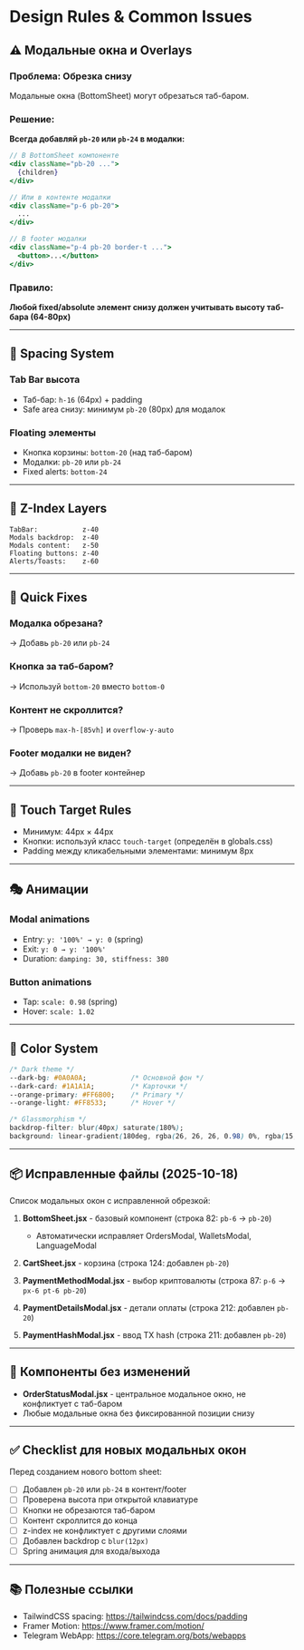 # Design Rules & Common Issues

## ⚠️ Модальные окна и Overlays

### Проблема: Обрезка снизу
Модальные окна (BottomSheet) могут обрезаться таб-баром.

### Решение:
**Всегда добавляй `pb-20` или `pb-24` в модалки:**

```jsx
// В BottomSheet компоненте
<div className="pb-20 ...">
  {children}
</div>

// Или в контенте модалки
<div className="p-6 pb-20">
  ...
</div>

// В footer модалки
<div className="p-4 pb-20 border-t ...">
  <button>...</button>
</div>
```

### Правило:
**Любой fixed/absolute элемент снизу должен учитывать высоту таб-бара (64-80px)**

---

## 📏 Spacing System

### Tab Bar высота
- Таб-бар: `h-16` (64px) + padding
- Safe area снизу: минимум `pb-20` (80px) для модалок

### Floating элементы
- Кнопка корзины: `bottom-20` (над таб-баром)
- Модалки: `pb-20` или `pb-24`
- Fixed alerts: `bottom-24`

---

## 🎨 Z-Index Layers

```
TabBar:           z-40
Modals backdrop:  z-40
Modals content:   z-50
Floating buttons: z-40
Alerts/Toasts:    z-60
```

---

## 🔧 Quick Fixes

### Модалка обрезана?
→ Добавь `pb-20` или `pb-24`

### Кнопка за таб-баром?
→ Используй `bottom-20` вместо `bottom-0`

### Контент не скроллится?
→ Проверь `max-h-[85vh]` и `overflow-y-auto`

### Footer модалки не виден?
→ Добавь `pb-20` в footer контейнер

---

## 📱 Touch Target Rules

- Минимум: 44px × 44px
- Кнопки: используй класс `touch-target` (определён в globals.css)
- Padding между кликабельными элементами: минимум 8px

---

## 🎭 Анимации

### Modal animations
- Entry: `y: '100%' → y: 0` (spring)
- Exit: `y: 0 → y: '100%'`
- Duration: `damping: 30, stiffness: 380`

### Button animations
- Tap: `scale: 0.98` (spring)
- Hover: `scale: 1.02`

---

## 🌈 Color System

```css
/* Dark theme */
--dark-bg: #0A0A0A;           /* Основной фон */
--dark-card: #1A1A1A;         /* Карточки */
--orange-primary: #FF6B00;    /* Primary */
--orange-light: #FF8533;      /* Hover */

/* Glassmorphism */
backdrop-filter: blur(40px) saturate(180%);
background: linear-gradient(180deg, rgba(26, 26, 26, 0.98) 0%, rgba(15, 15, 15, 0.99) 100%);
```

---

## 📦 Исправленные файлы (2025-10-18)

Список модальных окон с исправленной обрезкой:

1. **BottomSheet.jsx** - базовый компонент (строка 82: `pb-6` → `pb-20`)
   - Автоматически исправляет OrdersModal, WalletsModal, LanguageModal

2. **CartSheet.jsx** - корзина (строка 124: добавлен `pb-20`)

3. **PaymentMethodModal.jsx** - выбор криптовалюты (строка 87: `p-6` → `px-6 pt-6 pb-20`)

4. **PaymentDetailsModal.jsx** - детали оплаты (строка 212: добавлен `pb-20`)

5. **PaymentHashModal.jsx** - ввод TX hash (строка 211: добавлен `pb-20`)

---

## 🚫 Компоненты без изменений

- **OrderStatusModal.jsx** - центральное модальное окно, не конфликтует с таб-баром
- Любые модальные окна без фиксированной позиции снизу

---

## ✅ Checklist для новых модальных окон

Перед созданием нового bottom sheet:

- [ ] Добавлен `pb-20` или `pb-24` в контент/footer
- [ ] Проверена высота при открытой клавиатуре
- [ ] Кнопки не обрезаются таб-баром
- [ ] Контент скроллится до конца
- [ ] z-index не конфликтует с другими слоями
- [ ] Добавлен backdrop с `blur(12px)`
- [ ] Spring анимация для входа/выхода

---

## 📚 Полезные ссылки

- TailwindCSS spacing: https://tailwindcss.com/docs/padding
- Framer Motion: https://www.framer.com/motion/
- Telegram WebApp: https://core.telegram.org/bots/webapps
